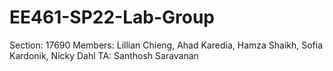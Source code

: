 # EE461-SP22-Lab-Group

Section: 17690
Members: Lillian Chieng, Ahad Karedia, Hamza Shaikh, Sofia Kardonik, Nicky Dahl
TA: Santhosh Saravanan
